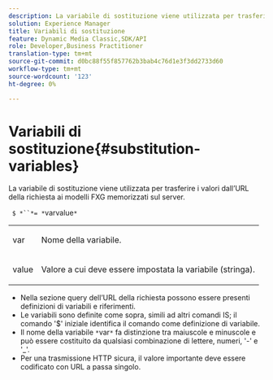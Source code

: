 ```yaml
---
description: La variabile di sostituzione viene utilizzata per trasferire i valori dall’URL della richiesta ai modelli FXG memorizzati sul server.
solution: Experience Manager
title: Variabili di sostituzione
feature: Dynamic Media Classic,SDK/API
role: Developer,Business Practitioner
translation-type: tm+mt
source-git-commit: d0bc88f55f857762b3bab4c76d1e3f3dd2733d60
workflow-type: tm+mt
source-wordcount: '123'
ht-degree: 0%

---
```



# Variabili di sostituzione{#substitution-variables}

La variabile di sostituzione viene utilizzata per trasferire i valori dall’URL della richiesta ai modelli FXG memorizzati sul server.

` $ *``*= *`varvalue`*`

<table id="simpletable_76B381800C0D411F87CD551FC30B0579"> 
 <tr class="strow"> 
  <td class="stentry"> <p> <span class="codeph"> <span class="varname"> var  </span> </span> </p> </td> 
  <td class="stentry"> <p>Nome della variabile. </p> </td> 
 </tr> 
 <tr class="strow"> 
  <td class="stentry"> <p> <span class="codeph"> <span class="varname"> value  </span> </span> </p> </td> 
  <td class="stentry"> <p>Valore a cui deve essere impostata la variabile (stringa). </p> </td> 
 </tr> 
</table>

* Nella sezione query dell’URL della richiesta possono essere presenti definizioni di variabili e riferimenti.
* Le variabili sono definite come sopra, simili ad altri comandi IS; il comando &#39;$&#39; iniziale identifica il comando come definizione di variabile.
* Il nome della variabile `*`var`*` fa distinzione tra maiuscole e minuscole e può essere costituito da qualsiasi combinazione di lettere, numeri, &#39;-&#39; e &#39;_&#39;.
* Per una trasmissione HTTP sicura, il valore importante deve essere codificato con URL a passa singolo.

